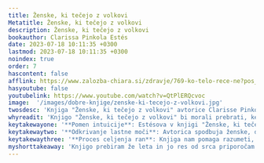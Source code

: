 ```yaml
---
title: Ženske, ki tečejo z volkovi
Metatitle: Ženske, ki tečejo z volkovi
description: Ženske, ki tečejo z volkovi
bookauthor: Clarissa Pinkola Estés
date: 2023-07-18 10:11:35 +0300
lastmod: 2023-07-18 10:11:35 +0300
noindex: true
order: 7
hascontent: false
afflink: https://www.zalozba-chiara.si/zdravje/769-ko-telo-rece-ne?pos_id=44065
hasyoutube: false
youtubelink: https://www.youtube.com/watch?v=QtPlERQcvoc
image:  '/images/dobre-knjige/zenske-ki-tecejo-z-volkovi.jpg'
twosdesc: 'Knjiga "Ženske, ki tečejo z volkovi" avtorice Clarisse Pinkola Estés raziskuje žensko dušo skozi arhetip divje ženske, prikazan v seriji folklornih pripovedi. Skozi te zgodbe avtorica spodbuja bralke, da ponovno odkrijejo in negujejo svojo intuitivno in ustvarjalno naravo, ki jo družba pogosto zatira.'
whyreadit: 'Knjigo "Ženske, ki tečejo z volkovi" bi morali prebrati, ker vas spodbuja k odkrivanju in razumevanju lastne notranje moči in ženskosti ter ponuja vpogled v značilnosti in moč arhetipa divje ženske. Prav tako vam lahko pomaga razumeti, kako se spopasti z osebnimi izzivi, prepoznati svoje strasti in slediti svoji edinstveni poti, kar lahko pripomore k boljšemu samospoznavanju in samouresničevanju.'
keytakewayone: '**Pomen intuicije**: Estésova v knjigi "Ženske, ki tečejo z volkovi" izpostavlja pomen intuicije v življenju ženske. Skozi zgodbe nas uči, da zaupamo svojim občutkom in notranjemu glasu, kar nam omogoča boljše odločitve in izboljša naše življenje.'
keytakewaytwo: '**Odkrivanje lastne moči**: Avtorica spodbuja ženske, da odkrijejo svojo notranjo divjo žensko, ki simbolizira moč, svobodo in strast. To nas spodbuja k iskanju lastne identitete, neodvisno od družbenih pričakovanj.'
keytakewaythree: '**Proces celjenja ran**: Knjiga nam pomaga razumeti, kako se spopasti z osebnimi travmami in rane iz preteklosti. Estésova nam skozi zgodbe pokaže pot do celjenja in notranje preobrazbe.'
myshorttakeaway: 'Knjigo prebiram že leta in jo res od srca priporočam vsem ženskam. Vsaka zgodba je polna zakladov in nosi močna sporočila. Kakšna me nagovori bolj kot druga, povesm odvisno od obdobja kdaj jo berem. Ženske, ki tečejo z volkovi je knjiga, ki jo bereš kot najstnica, odrasla ženska, mama, podjetnica, v katerem koli obdobju. Zanimivo pa mi je tudi, kako lahko vsaka ženska doživi zgodbo čisto drugače.'
---
```


